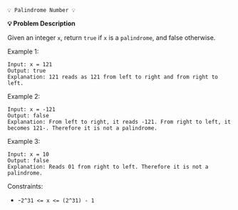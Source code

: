 
    💡 Palindrome Number 💡

**💡 Problem Description**

Given an integer `x`, return `true` if `x` is a `palindrome`, and false otherwise.

 

Example 1:

    Input: x = 121
    Output: true
    Explanation: 121 reads as 121 from left to right and from right to left.

Example 2:

    Input: x = -121
    Output: false
    Explanation: From left to right, it reads -121. From right to left, it becomes 121-. Therefore it is not a palindrome.

Example 3:

    Input: x = 10
    Output: false
    Explanation: Reads 01 from right to left. Therefore it is not a palindrome.

 

Constraints:

- -`2^31 <= x <= (2^31) - 1`

